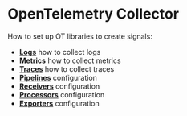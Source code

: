 # OpenTelemetry Collector

How to set up OT libraries to create signals:

- **[Logs]** how to collect logs
- **[Metrics]** how to collect metrics
- **[Traces]** how to collect traces
- **[Pipelines]** configuration
- **[Receivers]** configuration
- **[Processors]** configuration
- **[Exporters]** configuration

[Logs]: logs.md
[Metrics]: metrics.md
[Traces]: traces.md
[Pipelines]: pipelines.md
[Receivers]: receivers.md
[Processors]: processors.md
[Exporters]: exporters.md
